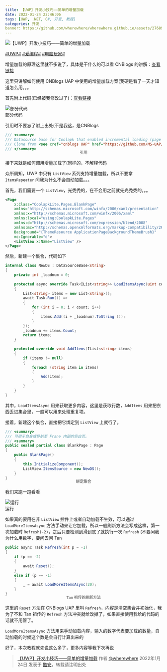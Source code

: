 ```yaml
---
title: 【UWP】开发小技巧――简单的增量加载
date: 2022-01-24 22:46:06
tags: [UWP, .NET, C#, 开发, 教程]
categories: 开发
banner: https://github.com/wherewhere/wherewhere.github.io/assets/27689196/85655d62-1f07-4889-9191-143ce0be5971
---
```

![【UWP】开发小技巧――简单的增量加载](https://github.com/wherewhere/wherewhere.github.io/assets/27689196/85655d62-1f07-4889-9191-143ce0be5971)

[#UWP#](https://www.coolapk.com/t/UWP) [#爱编程#](https://www.coolapk.com/t/爱编程) [#电脑玩家#](https://www.coolapk.com/t/电脑玩家)

增量加载的原理这里就不多说了，具体是干什么的可以看 CNBlogs 的讲解：[查看链接](https://www.cnblogs.com/ms-uap/p/4155601.html)

这里只讲解如何使用 CNBlogs UAP 中使用的增量加载方案(我硬是看了一天才知道怎么用。。。

首先附上代码(已经被我修改过了)：[查看链接](https://github.com/Coolapk-UWP/Coolapk-Lite/tree/master/CoolapkLite/CoolapkLite.Core/Helpers/DataSource)

<img src="https://github.com/wherewhere/wherewhere.github.io/assets/27689196/1530f06c-0be9-4f1e-b915-b0b2175cfaea" alt="部分代码"/>
<figcaption>部分代码</figcaption>

引用时不要忘了附上出处(不是我这，是CNBlogs<!--more-->

```cs
/// <summary>
/// Datasource base for Coolapk that enabled incremental loading (page based). <br/>
/// Clone from <see cref="cnblogs UAP" href="https://github.com/MS-UAP/cnblogs-UAP" />.
/// </summary>
```
<figcaption style="font-size: 0.875em; font-weight: bold; color: gray; text-align: center; margin-top: -20px;">引用</figcaption>

接下来就是如何调用增量加载了(同样的，不解释代码

众所周知，UWP 中只有 `ListView` 系列支持增量加载，所以不要拿 `ItemsRepeater` 问我为什么不会自动加载。。。

首先，我们需要一个 `ListView`，光秃秃的，在不会用之前就先光秃秃的。。。

```xml
<Page
    x:Class="CoolapkLite.Pages.BlankPage"
    xmlns="http://schemas.microsoft.com/winfx/2006/xaml/presentation"
    xmlns:x="http://schemas.microsoft.com/winfx/2006/xaml"
    xmlns:local="using:CoolapkLite.Pages"
    xmlns:d="http://schemas.microsoft.com/expression/blend/2008"
    xmlns:mc="http://schemas.openxmlformats.org/markup-compatibility/2006"
    Background="{ThemeResource ApplicationPageBackgroundThemeBrush}"
    mc:Ignorable="d">
    <ListView x:Name="ListView" />
</Page>
```

然后，新建一个集合，代码如下

```cs
internal class NewDS : DataSourceBase<string>
{
    private int _loadnum = 0;
    
    protected async override Task<IList<string>> LoadItemsAsync(uint count)
    {
        List<string> items = new List<string>();
        await Task.Run(() =>
        {
            for (int i = 0; i < count; i++)
            {
                items.Add((i + _loadnum).ToString ());
            }
        });
        _loadnum += items.Count;
        return items;
    }

    protected override void AddItems(IList<string> items)
    {
        if (items != null)
        {
            foreach (string item in items)
            {
                Add(item);
            }
        }
    }
}
```

其中，`LoadItemsAsync` 用来获取更多内容，这里是获取行数，`AddItems` 用来把东西丢进集合里，一般可以用来处理重复项。

接着，新建这个集合，直接把它绑定到 `ListView` 上就行了。

```cs
/// <summary>
/// 可用于自身或导航至 Frane 内部的空白页。
/// <summary>
public sealed partial class BlankPage : Page
{
    public BlankPage()
    {
        this.InitializeComponent();
        ListView.ItemsSource = new NewDS();
    }
}
```
<figcaption style="font-size: 0.875em; font-weight: bold; color: gray; text-align: center; margin-top: -20px;">绑定集合</figcaption>

我们来跑一跑看看

<img src="https://github.com/wherewhere/wherewhere.github.io/assets/27689196/e7ac2f2a-334c-4e5e-ba84-5c606ca427b3" alt="运行"/>
<figcaption>运行</figcaption>

如果真的要用在非 `ListView` 控件上或者自动加载不生效，可以通过 `LoadMoreItemsAsync` 方法手动来让它加载，所以一般刷新方法会写成这样，第一次加载时 `Refresh(-2)`，之后只要检测到滑到底了就执行一次 `Refresh` (不要问我为什么用数字，要问去问 Tan

```cs
public async Task Refresh(int p = -1)
{
    if (p == -2)
    {
        await Reset();
    }
    else if (p == -1)
    {
        _ = await LoadMoreItemsAsync(20);
    }
}
```
<figcaption style="font-size: 0.875em; font-weight: bold; color: gray; text-align: center; margin-top: -20px;">Tan 祖传的刷新方法</figcaption>

这里的 `Reset` 方法在 CNBlogs UAP 里叫 `Refresh`，内容是清空集合并初始化，我为了不和 Tan 祖传的 `Refresh` 方法冲突就给改掉了，如果直接使用我给的代码的话就不用管了。

`LoadMoreItemsAsync` 方法用来手动加载内容，输入的数字代表要加载的数量，自动加载的时候这个数是会自行计算出来的

好了，本次教程就先说这么多了，更多内容等我下次再说

> [【UWP】开发小技巧――简单的增量加载](https://www.coolapk.com/feed/33071083?shareKey=MGUwNzc1MzBlZGViNjYzZmNhZDA) 作者 [@wherewhere](https://www.coolapk.com/u/wherewhere) 2022年1月24日 发表于 [酷安](https://www.coolapk.com "Coolapk")，转载请注明出处
